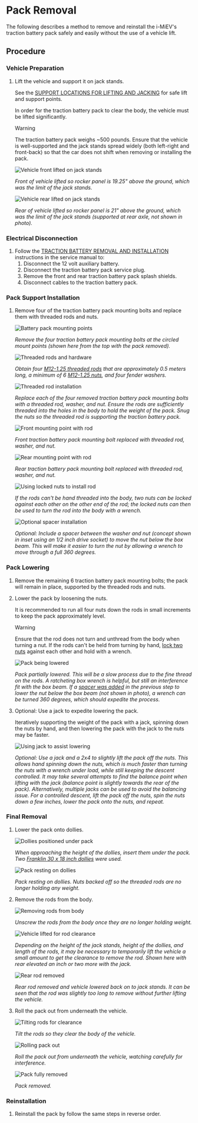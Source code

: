 # Pack Removal

The following describes a method to remove and reinstall the i-MiEV's traction battery pack safely and easily without the use of a vehicle lift.

## Procedure

### Vehicle Preparation

1. Lift the vehicle and support it on jack stands.

    See the [SUPPORT LOCATIONS FOR LIFTING AND JACKING](https://web.archive.org/web/20241204221109/http://mmc-manuals.ru/manuals/i-miev/online/Service_Manual/2017/00/html/M100100070122301ENG.HTM) for safe lift and support points.

    In order for the traction battery pack to clear the body, the vehicle must be lifted significantly.

    > [!WARNING]
    > The traction battery pack weighs ~500 pounds. Ensure that the vehicle is well-supported and the jack stands spread widely (both left-right and front-back) so that the car does not shift when removing or installing the pack.

    ![Vehicle front lifted on jack stands](pack_removal.assets/P1140324.JPG)

    *Front of vehicle lifted so rocker panel is 19.25" above the ground, which was the limit of the jack stands.*

    ![Vehicle rear lifted on jack stands](pack_removal.assets/P1140330.JPG)

    *Rear of vehicle lifted so rocker panel is 21" above the ground, which was the limit of the jack stands (supported at rear axle, not shown in photo).*

### Electrical Disconnection

1. Follow the [TRACTION BATTERY REMOVAL AND INSTALLATION](https://web.archive.org/web/20241204221210/http://mmc-manuals.ru/manuals/i-miev/online/Service_Manual/2017/54/html/M154940130021501ENG.HTM) instructions in the service manual to:
    1. Disconnect the 12 volt auxiliary battery.
    2. Disconnect the traction battery pack service plug.
    3. Remove the front and rear traction battery pack splash shields.
    4. Disconnect cables to the traction battery pack.

### Pack Support Installation

1. Remove four of the traction battery pack mounting bolts and replace them with threaded rods and nuts.

    ![Battery pack mounting points](pack_removal.assets/pack_bolts_to_remove.jpg)

    *Remove the four traction battery pack mounting bolts at the circled mount points (shown here from the top with the pack removed).*

    ![Threaded rods and hardware](pack_removal.assets/threaded_rods.jpg)

    *Obtain four [M12-1.25 threaded rods](https://www.clipsandfasteners.com/M12-1-25-x-1-Meter-Threaded-Rod-Class-4-6-Plain-p/bi-v34127.htm) that are approximately 0.5 meters long, a minimum of 6 [M12-1.25 nuts](https://www.clipsandfasteners.com/12mm-1-25-Din-934-Hex-Nut-Zinc-p/a14458.htm), and four fender washers.*

    ![Threaded rod installation](pack_removal.assets/IMG_2802.JPG)

    *Replace each of the four removed traction battery pack mounting bolts with a threaded rod, washer, and nut. Ensure the rods are sufficiently threaded into the holes in the body to hold the weight of the pack. Snug the nuts so the threaded rod is supporting the traction battery pack.*

    ![Front mounting point with rod](pack_removal.assets/IMG_2805.JPG)

    *Front traction battery pack mounting bolt replaced with threaded rod, washer, and nut.*

    ![Rear mounting point with rod](pack_removal.assets/IMG_2804.JPG)

    *Rear traction battery pack mounting bolt replaced with threaded rod, washer, and nut.*

    ![Using locked nuts to install rod](pack_removal.assets/IMG_2880.JPG)

    *If the rods can't be hand threaded into the body, two nuts can be locked against each other on the other end of the rod; the locked nuts can then be used to turn the rod into the body with a wrench.*

    ![Optional spacer installation](pack_removal.assets/spacer.jpg)

    *Optional: Include a spacer between the washer and nut (concept shown in inset using an 1/2 inch drive socket) to move the nut below the box beam. This will make it easier to turn the nut by allowing a wrench to move through a full 360 degrees.*

### Pack Lowering

1. Remove the remaining 6 traction battery pack mounting bolts; the pack will remain in place, supported by the threaded rods and nuts.

2. Lower the pack by loosening the nuts.

    It is recommended to run all four nuts down the rods in small increments to keep the pack approximately level.

    > [!WARNING]
    > Ensure that the rod does not turn and unthread from the body when turning a nut. If the rods can't be held from turning by hand, [lock two nuts](https://5by9.net/prune_batteries/pack_removal.html#lock-two-nuts) against each other and hold with a wrench.

    ![Pack being lowered](pack_removal.assets/IMG_2787.JPG)

    *Pack partially lowered. This will be a slow process due to the fine thread on the rods. A ratcheting box wrench is helpful, but still an interference fit with the box beam. If a [spacer was added](https://5by9.net/prune_batteries/pack_removal.html#spacer) in the previous step to lower the nut below the box beam (not shown in photo), a wrench can be turned 360 degrees, which should expedite the process.*

3. Optional: Use a jack to expedite lowering the pack.

    Iteratively supporting the weight of the pack with a jack, spinning down the nuts by hand, and then lowering the pack with the jack to the nuts may be faster.

    ![Using jack to assist lowering](pack_removal.assets/IMG_2795.JPG)

    *Optional: Use a jack and a 2x4 to slightly lift the pack off the nuts. This allows hand spinning down the nuts, which is much faster than turning the nuts with a wrench under load, while still keeping the descent controlled. It may take several attempts to find the balance point when lifting with the jack (balance point is slightly towards the rear of the pack). Alternatively, multiple jacks can be used to avoid the balancing issue. For a controlled descent, lift the pack off the nuts, spin the nuts down a few inches, lower the pack onto the nuts, and repeat.*

### Final Removal

1. Lower the pack onto dollies.

    ![Dollies positioned under pack](pack_removal.assets/IMG_2781.JPG)

    *When approaching the height of the dollies, insert them under the pack. Two [Franklin 30 x 18 inch dollies](https://www.harborfreight.com/30-in-x-18-in-1000-lb-capacity-hardwood-dolly-58316.html) were used.*

    ![Pack resting on dollies](pack_removal.assets/IMG_2779.JPG)

    *Pack resting on dollies. Nuts backed off so the threaded rods are no longer holding any weight.*

2. Remove the rods from the body.

    ![Removing rods from body](pack_removal.assets/IMG_2774.JPG)

    *Unscrew the rods from the body once they are no longer holding weight.*

    ![Vehicle lifted for rod clearance](pack_removal.assets/IMG_2772.JPG)

    *Depending on the height of the jack stands, height of the dollies, and length of the rods, it may be necessary to temporarily lift the vehicle a small amount to get the clearance to remove the rod. Shown here with rear elevated an inch or two more with the jack.*

    ![Rear rod removed](pack_removal.assets/IMG_2770.JPG)

    *Rear rod removed and vehicle lowered back on to jack stands. It can be seen that the rod was slightly too long to remove without further lifting the vehicle.*

3. Roll the pack out from underneath the vehicle.

    ![Tilting rods for clearance](pack_removal.assets/IMG_2767.JPG)

    *Tilt the rods so they clear the body of the vehicle.*

    ![Rolling pack out](pack_removal.assets/IMG_2758.JPG)

    *Roll the pack out from underneath the vehicle, watching carefully for interference.*

    ![Pack fully removed](pack_removal.assets/IMG_2756.JPG)

    *Pack removed.*

### Reinstallation

1. Reinstall the pack by follow the same steps in reverse order.
